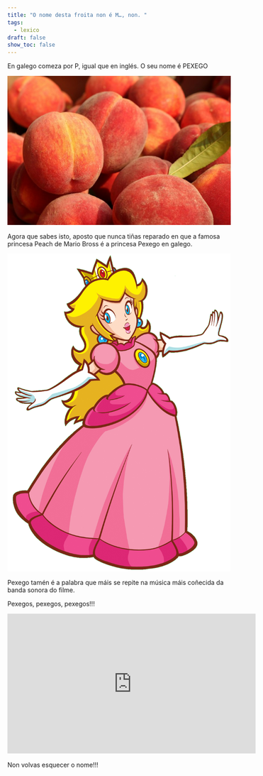 ```yaml
---
title: "O nome desta froita non é M…, non. "
tags:
  - lexico
draft: false
show_toc: false
---
```

En galego comeza por P, igual que en inglés. O seu nome é  PEXEGO

![](/img/pexegos.jpg)

Agora que sabes isto, aposto que nunca tiñas reparado en que a famosa princesa Peach de Mario Bross é a princesa Pexego en galego.

![](/img/princess_peach_pexego.png)

Pexego tamén é a palabra que máis se repite na música máis coñecida da banda sonora do filme. 

Pexegos, pexegos, pexegos!!!

<iframe width="560" height="315" src="https://www.youtube.com/embed/imSefM4GPpE?si=_x7cl7b2pMVT-Fic" title="YouTube video player" frameborder="0" allow="accelerometer; autoplay; clipboard-write; encrypted-media; gyroscope; picture-in-picture; web-share" allowfullscreen></iframe>

Non volvas esquecer o nome!!!